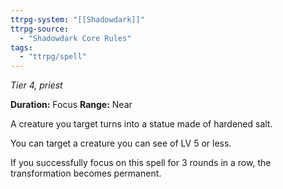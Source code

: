 ```yaml
---
ttrpg-system: "[[Shadowdark]]"
ttrpg-source: 
  - "Shadowdark Core Rules"
tags:
  - "ttrpg/spell"
---
```

*Tier 4, priest*

**Duration:** Focus
**Range:** Near

A creature you target turns into a statue made of hardened salt.

You can target a creature you can see of LV 5 or less.

If you successfully focus on this spell for 3 rounds in a row, the transformation becomes permanent.
